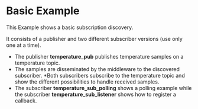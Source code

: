 # Basic Example

This Example shows a basic subscription discovery. 

It consists of a publisher and two different subscriber versions (use only one at a time).
* The publisher **temperature_pub** publishes temperature samples on a temperature topic. 
* The samples are disseminated by the middleware to the discovered subscriber.
 *Both subscribers subscribe to the temperature topic and show the different possibilities to handle received samples.
* The subscriber **temperature_sub_polling** shows a polling example while the subscriber **temperature_sub_listener** shows how to register a callback.
